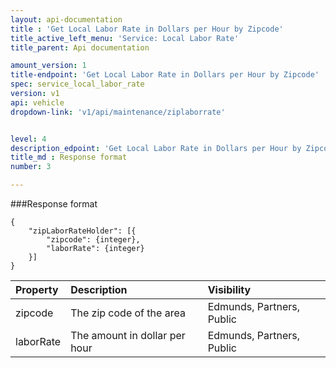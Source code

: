 ```yaml
---
layout: api-documentation
title : 'Get Local Labor Rate in Dollars per Hour by Zipcode'
title_active_left_menu: 'Service: Local Labor Rate'
title_parent: Api documentation

amount_version: 1
title-endpoint: 'Get Local Labor Rate in Dollars per Hour by Zipcode'
spec: service_local_labor_rate
version: v1
api: vehicle
dropdown-link: 'v1/api/maintenance/ziplaborrate'


level: 4
description_edpoint: 'Get Local Labor Rate in Dollars per Hour by Zipcode'
title_md : Response format
number: 3

---
```


###Response format

	{
	    "zipLaborRateHolder": [{
	        "zipcode": {integer},
	        "laborRate": {integer}
	    }]
	}

| Property      | Description                                              	| Visibility                |
|:--------------|:----------------------------------------------------------|:------------------------- |
| zipcode       | The zip code of the area				                   	| Edmunds, Partners, Public |
| laborRate     | The amount in dollar per hour			                   	| Edmunds, Partners, Public |